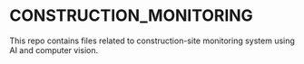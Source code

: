 # CONSTRUCTION_MONITORING
This repo contains files related to construction-site monitoring system using AI and computer vision.
